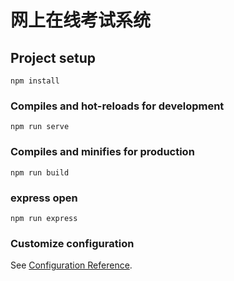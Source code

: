 # 网上在线考试系统


## Project setup
```
npm install
```

### Compiles and hot-reloads for development
```
npm run serve
```

### Compiles and minifies for production
```
npm run build
```

### express open
```
npm run express
```

### Customize configuration
See [Configuration Reference](https://cli.vuejs.org/config/).
